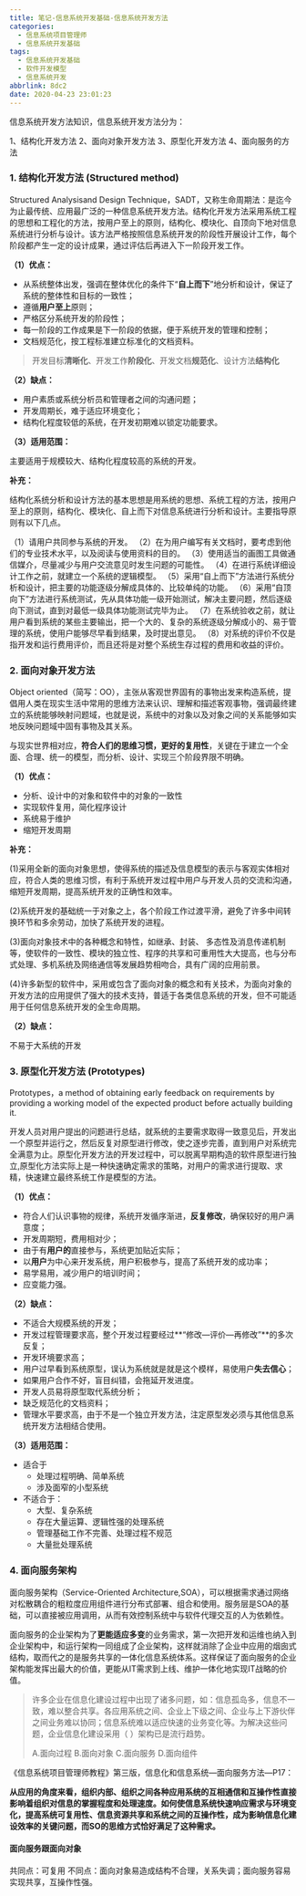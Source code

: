 ```yaml
---
title: 笔记-信息系统开发基础-信息系统开发方法
categories:
  - 信息系统项目管理师
  - 信息系统开发基础
tags:
  - 信息系统开发基础
  - 软件开发模型
  - 信息系统开发
abbrlink: 8dc2
date: 2020-04-23 23:01:23
---
```


信息系统开发方法知识，信息系统开发方法分为：

1、结构化开发方法
2、面向对象开发方法
3、原型化开发方法
4、面向服务的方法

<!-- more -->

### 1. 结构化开发方法 (Structured method)

Structured Analysisand Design Technique，SADT，又称生命周期法：是迄今为止最传统、应用最广泛的一种信息系统开发方法。结构化开发方法采用系统工程的思想和工程化的方法，按用户至上的原则，结构化、模块化、自顶向下地对信息系统进行分析与设计。该方法严格按照信息系统开发的阶段性开展设计工作，每个阶段都产生一定的设计成果，通过评估后再进入下一阶段开发工作。

**（1）优点：**

- 从系统整体出发，强调在整体优化的条件下“**自上而下**”地分析和设计，保证了系统的整体性和目标的一致性；
- 遵循**用户至上**原则；
- 严格区分系统开发的阶段性；
- 每一阶段的工作成果是下一阶段的依据，便于系统开发的管理和控制；
- 文档规范化，按工程标准建立标准化的文档资料。

> 开发目标**清晰化**、开发工作**阶段化**、开发文档**规范化**、设计方法**结构化**

**（2）缺点：**

- 用户素质或系统分析员和管理者之间的沟通问题；
- 开发周期长，难于适应环境变化；
- 结构化程度较低的系统，在开发初期难以锁定功能要求。

**（3）适用范围：**

主要适用于规模较大、结构化程度较高的系统的开发。

**补充：**

结构化系统分析和设计方法的基本思想是用系统的思想、系统工程的方法，按用户至上的原则，结构化、模块化、自上而下对信息系统进行分析和设计。主要指导原则有以下几点。

（1）请用户共同参与系统的开发。
（2）在为用户编写有关文档时，要考虑到他们的专业技术水平，以及阅读与使用资料的目的。
（3）使用适当的画图工具做通信媒介，尽量减少与用户交流意见时发生问题的可能性。
（4）在进行系统详细设计工作之前，就建立一个系统的逻辑模型。
（5）采用“自上而下”方法进行系统分析和设计，把主要的功能逐级分解成具体的、比较单纯的功能。
（6）采用“自顶向下”方法进行系统测试，先从具体功能一级开始测试，解决主要问题，然后逐级向下测试，直到对最低一级具体功能测试完毕为止。
（7）在系统验收之前，就让用户看到系统的某些主要输出，把一个大的、复杂的系统逐级分解成小的、易于管理的系统，使用户能够尽早看到结果，及时提出意见。
（8）对系统的评价不仅是指开发和运行费用评价，而且还将是对整个系统生存过程的费用和收益的评价。

### 2. 面向对象开发方法

Object oriented（简写：OO），主张从客观世界固有的事物出发来构造系统，提倡用人类在现实生活中常用的思维方法来认识、理解和描述客观事物，强调最终建立的系统能够映射问题域，也就是说，系统中的对象以及对象之间的关系能够如实地反映问题域中固有事物及其关系。

与现实世界相对应，**符合人们的思维习惯，更好的复用性**，关键在于建立一个全面、合理、统一的模型，而分析、设计、实现三个阶段界限不明确。

**（1）优点：**

- 分析、设计中的对象和软件中的对象的一致性
- 实现软件复用，简化程序设计
- 系统易于维护
- 缩短开发周期

**补充：**

(1)采用全新的面向对象思想，使得系统的描述及信息模型的表示与客观实体相对应，符合人类的思维习惯，有利于系统开发过程中用户与开发人员的交流和沟通，缩短开发周期，提高系统开发的正确性和效率。

(2)系统开发的基础统一于对象之上，各个阶段工作过渡平滑，避免了许多中间转换环节和多余劳动，加快了系统开发的进程。

(3)面向对象技术中的各种概念和特性，如继承、封装、 多态性及消息传递机制等，使软件的一致性、模块的独立性、程序的共享和可重用性大大提高，也与分布式处理、多机系统及网络通信等发展趋势相吻合，具有广阔的应用前景。

(4)许多新型的软件中，采用或包含了面向对象的概念和有关技术，为面向对象的开发方法的应用提供了强大的技术支持，普适于各类信息系统的开发，但不可能适用于任何信息系统开发的全生命周期。

**（2）缺点：**

不易于大系统的开发

### 3. 原型化开发方法 (Prototypes)

Prototypes，a method of obtaining early feedback on requirements by providing a working model of the expected product before actually building it.

开发人员对用户提出的问题进行总结，就系统的主要需求取得一致意见后，开发出一个原型并运行之，然后反复对原型进行修改，使之逐步完善，直到用户对系统完全满意为止。原型化开发方法的开发过程中，可以脱离早期构造的软件原型进行独立,原型化方法实际上是一种快速确定需求的策略，对用户的需求进行提取、求精，快速建立最终系统工作是模型的方法。

**（1）优点：**

- 符合人们认识事物的规律，系统开发循序渐进，**反复修改**，确保较好的用户满意度；
- 开发周期短，费用相对少；
- 由于有**用户的**直接参与，系统更加贴近实际；
- 以**用户**为中心来开发系统，用户积极参与，提高了系统开发的成功率；
- 易学易用，减少用户的培训时间；
- 应变能力强。

**（2）缺点：**

- 不适合大规模系统的开发；
- 开发过程管理要求高，整个开发过程要经过**“修改—评价—再修改”**的多次反复；
- 开发环境要求高；
- 用户过早看到系统原型，误认为系统就是就是这个模样，易使用户**失去信心**；
- 如果用户合作不好，盲目纠错，会拖延开发进度。
- 开发人员易将原型取代系统分析；
- 缺乏规范化的文档资料；
- 管理水平要求高，由于不是一个独立开发方法，注定原型发必须与其他信息系统开发方法相结合使用。

**（3）适用范围：**

- 适合于
  - 处理过程明确、简单系统
  - 涉及面窄的小型系统
- 不适合于：
  - 大型、复杂系统
  - 存在大量运算、逻辑性强的处理系统
  - 管理基础工作不完善、处理过程不规范
  - 大量批处理系统

### 4. 面向服务架构

面向服务架构（Service-Oriented Architecture,SOA），可以根据需求通过网络对松散耦合的粗粒度应用组件进行分布式部署、组合和使用。服务层是SOA的基础，可以直接被应用调用，从而有效控制系统中与软件代理交互的人为依赖性。

面向服务的企业架构为了**更能适应多变**的业务需求，第一次把开发和运维也纳入到企业架构中，和运行架构一同组成了企业架构，这样就消除了企业中应用的烟囱式结构，取而代之的是服务共享的一体化信息系统体系。这样保证了面向服务的企业架构能发挥出最大的价值，更能从IT需求到上线、维护一体化地实现IT战略的价值。

>许多企业在信息化建设过程中出现了诸多问题，如：信息孤岛多，信息不一致，难以整合共享。各应用系统之间、企业上下级之间、企业与上下游伙伴之间业务难以协同；信息系统难以适应快速的业务变化等。为解决这些问题，企业信息化建设采用（  ）架构已是流行趋势。
>
> A.面向过程
 B.面向对象
 C.面向服务
 D.面向组件
>

《信息系统项目管理师教程》第三版，信息化和信息系统—面向服务方法—P17：

**从应用的角度来看，组织内部、组织之间各种应用系统的互相通信和互操作性直接影响着组织对信息的掌握程度和处理速度。如何使信息系统快速响应需求与环境变化，提高系统可复用性、信息资源共享和系统之间的互操作性，成为影晌信息化建设效率的关键问题，而SO的思维方式恰好满足了这种需求。**


#### 面向服务跟面向对象

共同点：可复用
不同点：面向对象易造成结构不合理，关系失调；面向服务容易实现共享，互操作性强。
